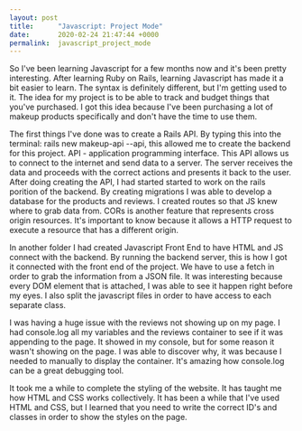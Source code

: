 ```yaml
---
layout: post
title:      "Javascript: Project Mode"
date:       2020-02-24 21:47:44 +0000
permalink:  javascript_project_mode
---
```



So I've been learning Javascript for a few months now and it's been pretty interesting. After learning Ruby on Rails, learning Javascript has made it a bit easier to learn. The syntax is definitely different, but I'm getting used to it. The idea for my project is to be able to track and budget things that you've purchased. I got this idea because I've been purchasing a lot of makeup products specifically and don't have the time to use them. 

The first things I've done was to create a Rails API. By typing this into the terminal: rails new makeup-api --api, this allowed me to create the backend for this project. API - application programming interface. This API allows us to connect to the internet and send data to a server. The server receives the data and proceeds with the correct actions and presents it back to the user. After doing creating the API, I had started started to work on the rails porition of the backend. By creating migrations I was able to develop a database for the products and reviews. I created routes so that JS knew where to grab data from. CORs is another feature that represents cross origin resources. It's important to know because it allows a HTTP request to execute a resource that has a different origin. 

In another folder I had created Javascript Front End to have HTML and JS connect with the backend. By running the backend server, this is how I got it connected with the front end of the project. We have to use a fetch in order to grab the information from a JSON file. It was interesting because every DOM element that is attached, I was able to see it happen right before my eyes. I also split the javascript files in order to have access to each separate class. 

I was having a huge issue with the reviews not showing up on my page. I had console.log all my variables and the reviews container to see if it was appending to the page. It showed in my console, but for some reason it wasn't showing on the page. I was able to discover why, it was because I needed to manually to display the container. It's amazing how console.log can be a great debugging tool. 

It took me a while to complete the styling of the website. It has taught me how HTML and CSS works collectively. It has been a while that I've used HTML and CSS, but I learned that you need to write the correct ID's and classes in order to show the styles on the page. 
